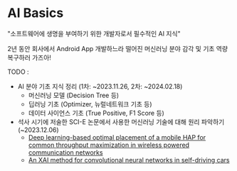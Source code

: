 # AI Basics

"소프트웨어에 생명을 부여하기 위한 개발자로서 필수적인 AI 지식"

2년 동안 회사에서 Android App 개발하느라 떨어진 머신러닝 분야 감각 및 기초 역량 복구하러 가즈아!

TODO :
* AI 분야 기초 지식 정리 (1차: ~2023.11.26, 2차: ~2024.02.18)
  * 머신러닝 모델 (Decision Tree 등)
  * 딥러닝 기초 (Optimizer, 뉴럴네트워크 기초 등)
  * 데이터 사이언스 기초 (True Positive, F1 Score 등)
* 석사 시기에 저술한 SCI-E 논문에서 사용한 머신러닝 기술에 대해 원리 파악하기 (~2023.12.06)
  * [Deep learning-based optimal placement of a mobile HAP for common throughput maximization in wireless powered communication networks](https://jwcn-eurasipjournals.springeropen.com/articles/10.1186/s13638-021-02051-w)
  * [An XAI method for convolutional neural networks in self-driving cars](https://journals.plos.org/plosone/article?id=10.1371/journal.pone.0267282)
